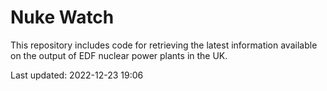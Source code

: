 # Nuke Watch

This repository includes code for retrieving the latest information available on the output of EDF nuclear power plants in the UK.

Last updated: 2022-12-23 19:06
